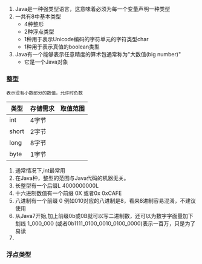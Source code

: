 1. Java是一种强类型语言，这意味着必须为每一个变量声明一种类型
2. 一共有8中基本类型
    - 4种整形
    - 2种浮点类型
    - 1种用于表示Unicode编码的字符单元的字符类型char
    - 1种用于表示真值的boolean类型
3. Java有一个能够表示任意精度的算术包通常称为"大数值(big number)"
    - 它是一个Java对象

### 整型
    表示没有小数部分的数值，允许时负数
| 类型 | 存储需求 | 取值范围 |
| ---- | ---- | ---- |
| int  |4字节|  |
| short|2字节|  |
| long |8字节|  |
| byte |1字节|  |

1. 通常情况下,int最常用
2. 在Java种，整型的范围与Java代码的机器无关。
3. 长整型有一个后缀L 4000000000L
4. 十六进制数值有一个前缀 0X 或者0x   0xCAFE
5. 八进制有一个前缀 0 例如010对应的八进制是8，看来8进制容易混淆，不建议使用
6. 从Java7开始,加上前缀0b或0B就可以写二进制数，还可以为数字字面量加下划线
    1_000_000 (或者0b1111_0100_0010_0100_0000)表示一百万，只是为了易读
7. 
### 浮点类型
